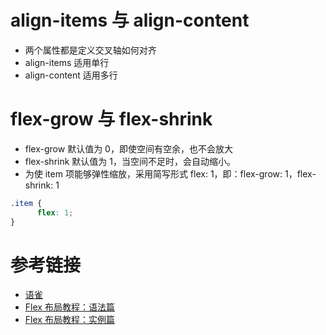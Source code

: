 # align-items 与 align-content

- 两个属性都是定义交叉轴如何对齐
- align-items 适用单行
- align-content 适用多行

# flex-grow 与 flex-shrink

- flex-grow 默认值为 0，即使空间有空余，也不会放大
- flex-shrink 默认值为 1，当空间不足时，会自动缩小。
- 为使 item 项能够弹性缩放，采用简写形式 flex: 1，即：flex-grow: 1，flex-shrink: 1

```CSS
.item {
      flex: 1;
}
```
# 参考链接
- [语雀](https://www.yuque.com/fe9/basic/tlk8ck#b2c744d3)
- [Flex 布局教程：语法篇](http://www.ruanyifeng.com/blog/2015/07/flex-grammar.html)
- [Flex 布局教程：实例篇](http://www.ruanyifeng.com/blog/2015/07/flex-examples.html)
